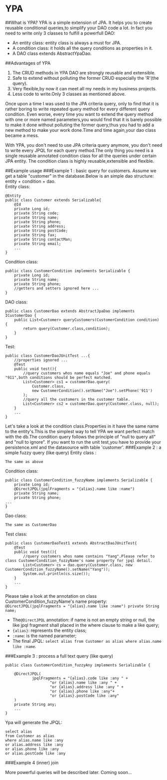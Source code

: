 # YPA
##What is YPA?
YPA is a simple extension of JPA. It helps you to create reusable conditional queries,to simplify your DAO code a lot. In fact you need to write only 3 classes to fulfill a powerfull DAO:
* An entity class: entity class is always a must for JPA.
* A condition class: it holds all the query conditions as properties in it.
* A DAO class extends AbstractYpaDao.

##Advantages of YPA
1. The CRUD methods in YPA DAO are strongly reusable and extensible.
2. Safe to extend without polluting the former CRUD especially the 'R'(the query).
3. Very flexible,by now it can meet all my needs in my business projects.
4. Less code to write.Only 3 classes as mentioned above.

Once upon a time I was used to the JPA criteria query, only to find that it is rather boring to write repeated query method for every different query condition.
Even worse, every time you want to extend the query method with one or more named parameters,you would find that it is barely possible to make it done without
polluting the former query,thus you had to add a new method to make your work done.Time and time again,your dao class became a mess.

With YPA, you don't need to use JPA criteria query anymore, you don't need to write every JPQL for each query method.The only thing you need is a single reusable annotated condition class for all the queries under certain JPA entity.
The condition class is highly reusable,extensible and flexible.

##Example usage
###Example 1 : basic query for customers.
Assume we get a table "customer" in the database.Below is an simple dao structure:  entity + condition + dao.  
Entity class:
```
@Entity
public class Customer extends Serializable{
	@Id
	private Long id;
	private String code;
	private String name;
	private String phone;
	private String address;
	private String postCode;
	private String fax;
	private String contactMan;
	private String email;
    ...
}
```
Condition class:
```
public class CustomerCondition implements Serializable {
    private Long id;
    private String name;
    private String phone;
    //getters and setters ignored here ...
}
```
DAO class:
```
public class CustomerDao extends AbstractJpaDao implements ICustomerDao {
    public List<Customer> queryCustomers(CustomerCondition condition) {
        return query(Customer.class,condition);
    }
}
```
Test:
```
public class CustomerDaoJUnitTest ...{
    //properties ignored ...
    @Test
    public void test(){
    	//query customers whos name equals "Joe" and phone equals "911",both conditions should be perfect matched.
        List<Customer> cs1 = customerDao.query(
            Customer.class, 
            new CustomerCondition().setName("Joe").setPhone('911')
        );
        //query all the customers in the customer table.
        List<Customer> cs2 = customerDao.query(Customer.class, null);
    }
    ...
}
```
Let's take a look at the condition class.Properties in it have the same name to the entity's.This is the simplest way to tell YPA we want perfect match with the db.The condition query follows the principle of "null to query all" and "null to ignore".
If you want to run the unit test,you have to provide your persistence.xml and the datasource with table 'customer'.
###Example 2 : a simple fuzzy query (like query)
Entity class :  
```
The same as above
```  
Condition class:
```
public class CustomerCondition_fuzzyName implements Serializable {
    private Long id;
    @DirectJPQL(jpqlFragments = "{alias}.name like :name")
    private String name;
    private String phone;
...
}
```
Dao class:  
```
The same as CustomerDao
```  
Test class:
```
public class CustomerDaoTest1 extends AbstractDaoJUnitTest{
    @Test
    public void test(){
        //query customers whos name contains "Yang".Please refer to class CustomerCondition_fuzzyName's name property for jpql detail.
        List<Customer> cs = dao.query(Customer.class, new CustomerCondition_fuzzyName().setName("Yang"));
        System.out.println(cs.size());
    }
    ...
}
```
Please take a look at the annotation on class CustomerCondition_fuzzyName's name property:
```@DirectJPQL(jpqlFragments = "{alias}.name like :name") private String name;```
* The```@DirectJPQL``` annotation: if name is not an empty string or null, the like jpql fragment shall placed in the where clause to make a like query;
* ```{alias}```: represents the entity class;
* ```:name```: is the named parameter;
* The final JPQL: ```select alias from Customer as alias where alias.name like :name```.

###Example 3 : process a full text query (like query)
```
public class CustomerCondition_fuzzyAny implements Serializable {

    @DirectJPQL(
            jpqlFragments = "{alias}.code like :any " +
                    "or {alias}.name like :any " +
                    "or {alias}.address like :any " +
                    "or {alias}.phone like :any"+
                    "or {alias}.postCode like :any"
    )
    private String any;
    ...
}

```
Ypa will generate the JPQL:
```
select alias 
from Customer as alias 
where alias.name like :any
or alias.address like :any
or alias.phone like :any
or alias.postCode like :any
```


###Example 4 (inner) join


More powerful queries will be described later. Coming soon...
